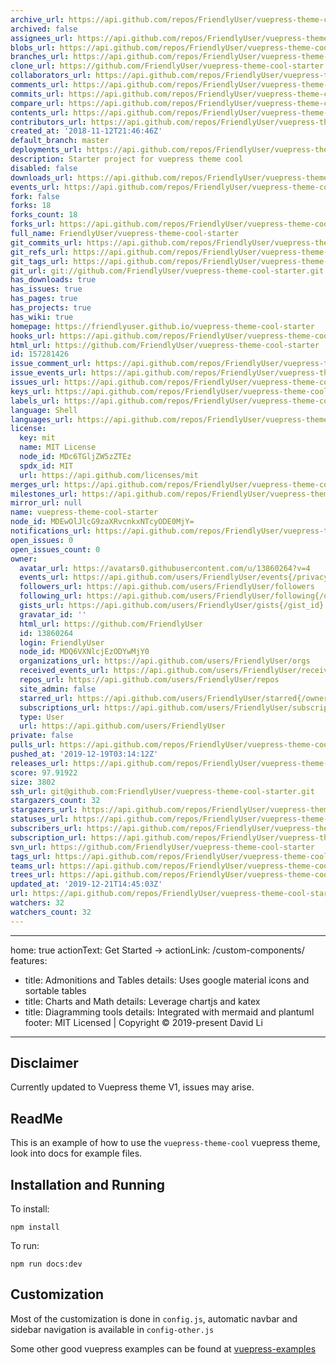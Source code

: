 ```yaml
---
archive_url: https://api.github.com/repos/FriendlyUser/vuepress-theme-cool-starter/{archive_format}{/ref}
archived: false
assignees_url: https://api.github.com/repos/FriendlyUser/vuepress-theme-cool-starter/assignees{/user}
blobs_url: https://api.github.com/repos/FriendlyUser/vuepress-theme-cool-starter/git/blobs{/sha}
branches_url: https://api.github.com/repos/FriendlyUser/vuepress-theme-cool-starter/branches{/branch}
clone_url: https://github.com/FriendlyUser/vuepress-theme-cool-starter.git
collaborators_url: https://api.github.com/repos/FriendlyUser/vuepress-theme-cool-starter/collaborators{/collaborator}
comments_url: https://api.github.com/repos/FriendlyUser/vuepress-theme-cool-starter/comments{/number}
commits_url: https://api.github.com/repos/FriendlyUser/vuepress-theme-cool-starter/commits{/sha}
compare_url: https://api.github.com/repos/FriendlyUser/vuepress-theme-cool-starter/compare/{base}...{head}
contents_url: https://api.github.com/repos/FriendlyUser/vuepress-theme-cool-starter/contents/{+path}
contributors_url: https://api.github.com/repos/FriendlyUser/vuepress-theme-cool-starter/contributors
created_at: '2018-11-12T21:46:46Z'
default_branch: master
deployments_url: https://api.github.com/repos/FriendlyUser/vuepress-theme-cool-starter/deployments
description: Starter project for vuepress theme cool
disabled: false
downloads_url: https://api.github.com/repos/FriendlyUser/vuepress-theme-cool-starter/downloads
events_url: https://api.github.com/repos/FriendlyUser/vuepress-theme-cool-starter/events
fork: false
forks: 18
forks_count: 18
forks_url: https://api.github.com/repos/FriendlyUser/vuepress-theme-cool-starter/forks
full_name: FriendlyUser/vuepress-theme-cool-starter
git_commits_url: https://api.github.com/repos/FriendlyUser/vuepress-theme-cool-starter/git/commits{/sha}
git_refs_url: https://api.github.com/repos/FriendlyUser/vuepress-theme-cool-starter/git/refs{/sha}
git_tags_url: https://api.github.com/repos/FriendlyUser/vuepress-theme-cool-starter/git/tags{/sha}
git_url: git://github.com/FriendlyUser/vuepress-theme-cool-starter.git
has_downloads: true
has_issues: true
has_pages: true
has_projects: true
has_wiki: true
homepage: https://friendlyuser.github.io/vuepress-theme-cool-starter
hooks_url: https://api.github.com/repos/FriendlyUser/vuepress-theme-cool-starter/hooks
html_url: https://github.com/FriendlyUser/vuepress-theme-cool-starter
id: 157281426
issue_comment_url: https://api.github.com/repos/FriendlyUser/vuepress-theme-cool-starter/issues/comments{/number}
issue_events_url: https://api.github.com/repos/FriendlyUser/vuepress-theme-cool-starter/issues/events{/number}
issues_url: https://api.github.com/repos/FriendlyUser/vuepress-theme-cool-starter/issues{/number}
keys_url: https://api.github.com/repos/FriendlyUser/vuepress-theme-cool-starter/keys{/key_id}
labels_url: https://api.github.com/repos/FriendlyUser/vuepress-theme-cool-starter/labels{/name}
language: Shell
languages_url: https://api.github.com/repos/FriendlyUser/vuepress-theme-cool-starter/languages
license:
  key: mit
  name: MIT License
  node_id: MDc6TGljZW5zZTEz
  spdx_id: MIT
  url: https://api.github.com/licenses/mit
merges_url: https://api.github.com/repos/FriendlyUser/vuepress-theme-cool-starter/merges
milestones_url: https://api.github.com/repos/FriendlyUser/vuepress-theme-cool-starter/milestones{/number}
mirror_url: null
name: vuepress-theme-cool-starter
node_id: MDEwOlJlcG9zaXRvcnkxNTcyODE0MjY=
notifications_url: https://api.github.com/repos/FriendlyUser/vuepress-theme-cool-starter/notifications{?since,all,participating}
open_issues: 0
open_issues_count: 0
owner:
  avatar_url: https://avatars0.githubusercontent.com/u/13860264?v=4
  events_url: https://api.github.com/users/FriendlyUser/events{/privacy}
  followers_url: https://api.github.com/users/FriendlyUser/followers
  following_url: https://api.github.com/users/FriendlyUser/following{/other_user}
  gists_url: https://api.github.com/users/FriendlyUser/gists{/gist_id}
  gravatar_id: ''
  html_url: https://github.com/FriendlyUser
  id: 13860264
  login: FriendlyUser
  node_id: MDQ6VXNlcjEzODYwMjY0
  organizations_url: https://api.github.com/users/FriendlyUser/orgs
  received_events_url: https://api.github.com/users/FriendlyUser/received_events
  repos_url: https://api.github.com/users/FriendlyUser/repos
  site_admin: false
  starred_url: https://api.github.com/users/FriendlyUser/starred{/owner}{/repo}
  subscriptions_url: https://api.github.com/users/FriendlyUser/subscriptions
  type: User
  url: https://api.github.com/users/FriendlyUser
private: false
pulls_url: https://api.github.com/repos/FriendlyUser/vuepress-theme-cool-starter/pulls{/number}
pushed_at: '2019-12-19T03:14:12Z'
releases_url: https://api.github.com/repos/FriendlyUser/vuepress-theme-cool-starter/releases{/id}
score: 97.91922
size: 3802
ssh_url: git@github.com:FriendlyUser/vuepress-theme-cool-starter.git
stargazers_count: 32
stargazers_url: https://api.github.com/repos/FriendlyUser/vuepress-theme-cool-starter/stargazers
statuses_url: https://api.github.com/repos/FriendlyUser/vuepress-theme-cool-starter/statuses/{sha}
subscribers_url: https://api.github.com/repos/FriendlyUser/vuepress-theme-cool-starter/subscribers
subscription_url: https://api.github.com/repos/FriendlyUser/vuepress-theme-cool-starter/subscription
svn_url: https://github.com/FriendlyUser/vuepress-theme-cool-starter
tags_url: https://api.github.com/repos/FriendlyUser/vuepress-theme-cool-starter/tags
teams_url: https://api.github.com/repos/FriendlyUser/vuepress-theme-cool-starter/teams
trees_url: https://api.github.com/repos/FriendlyUser/vuepress-theme-cool-starter/git/trees{/sha}
updated_at: '2019-12-21T14:45:03Z'
url: https://api.github.com/repos/FriendlyUser/vuepress-theme-cool-starter
watchers: 32
watchers_count: 32
---
```

---
home: true
actionText: Get Started →
actionLink: /custom-components/
features:
- title: Admonitions and Tables
  details: Uses google material icons and sortable tables
- title: Charts and Math
  details: Leverage chartjs and katex 
- title: Diagramming tools
  details: Integrated with mermaid and plantuml
footer: MIT Licensed | Copyright © 2019-present David Li
---


## Disclaimer

Currently updated to Vuepress theme V1, issues may arise.

## ReadMe

This is an example of how to use the `vuepress-theme-cool` vuepress theme, look into docs for example files.

## Installation and Running

To install:

`npm install`

To run:

`npm run docs:dev`


## Customization

Most of the customization is done in `config.js`, automatic navbar and sidebar navigation is available in `config-other.js`

Some other good vuepress examples can be found at [vuepress-examples](https://vuepress-examples.netlify.com/)